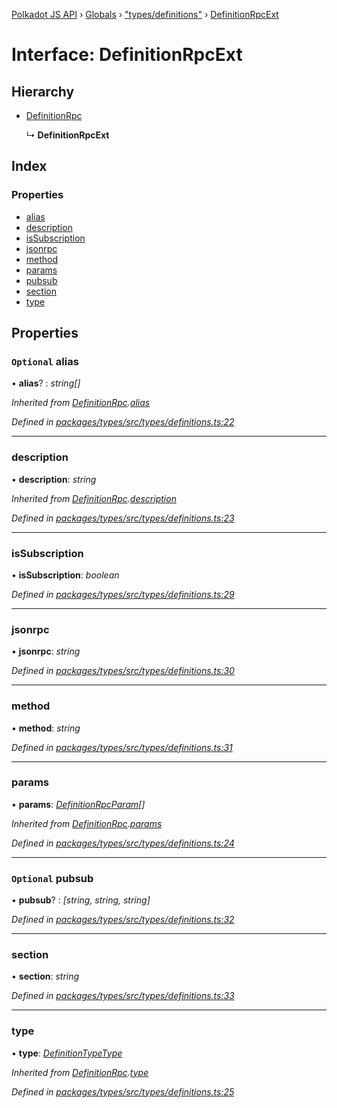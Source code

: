 [Polkadot JS API](../README.md) › [Globals](../globals.md) › ["types/definitions"](../modules/_types_definitions_.md) › [DefinitionRpcExt](_types_definitions_.definitionrpcext.md)

# Interface: DefinitionRpcExt

## Hierarchy

* [DefinitionRpc](_types_definitions_.definitionrpc.md)

  ↳ **DefinitionRpcExt**

## Index

### Properties

* [alias](_types_definitions_.definitionrpcext.md#optional-alias)
* [description](_types_definitions_.definitionrpcext.md#description)
* [isSubscription](_types_definitions_.definitionrpcext.md#issubscription)
* [jsonrpc](_types_definitions_.definitionrpcext.md#jsonrpc)
* [method](_types_definitions_.definitionrpcext.md#method)
* [params](_types_definitions_.definitionrpcext.md#params)
* [pubsub](_types_definitions_.definitionrpcext.md#optional-pubsub)
* [section](_types_definitions_.definitionrpcext.md#section)
* [type](_types_definitions_.definitionrpcext.md#type)

## Properties

### `Optional` alias

• **alias**? : *string[]*

*Inherited from [DefinitionRpc](_types_definitions_.definitionrpc.md).[alias](_types_definitions_.definitionrpc.md#optional-alias)*

*Defined in [packages/types/src/types/definitions.ts:22](https://github.com/polkadot-js/api/blob/ff52876920/packages/types/src/types/definitions.ts#L22)*

___

###  description

• **description**: *string*

*Inherited from [DefinitionRpc](_types_definitions_.definitionrpc.md).[description](_types_definitions_.definitionrpc.md#description)*

*Defined in [packages/types/src/types/definitions.ts:23](https://github.com/polkadot-js/api/blob/ff52876920/packages/types/src/types/definitions.ts#L23)*

___

###  isSubscription

• **isSubscription**: *boolean*

*Defined in [packages/types/src/types/definitions.ts:29](https://github.com/polkadot-js/api/blob/ff52876920/packages/types/src/types/definitions.ts#L29)*

___

###  jsonrpc

• **jsonrpc**: *string*

*Defined in [packages/types/src/types/definitions.ts:30](https://github.com/polkadot-js/api/blob/ff52876920/packages/types/src/types/definitions.ts#L30)*

___

###  method

• **method**: *string*

*Defined in [packages/types/src/types/definitions.ts:31](https://github.com/polkadot-js/api/blob/ff52876920/packages/types/src/types/definitions.ts#L31)*

___

###  params

• **params**: *[DefinitionRpcParam](_types_definitions_.definitionrpcparam.md)[]*

*Inherited from [DefinitionRpc](_types_definitions_.definitionrpc.md).[params](_types_definitions_.definitionrpc.md#params)*

*Defined in [packages/types/src/types/definitions.ts:24](https://github.com/polkadot-js/api/blob/ff52876920/packages/types/src/types/definitions.ts#L24)*

___

### `Optional` pubsub

• **pubsub**? : *[string, string, string]*

*Defined in [packages/types/src/types/definitions.ts:32](https://github.com/polkadot-js/api/blob/ff52876920/packages/types/src/types/definitions.ts#L32)*

___

###  section

• **section**: *string*

*Defined in [packages/types/src/types/definitions.ts:33](https://github.com/polkadot-js/api/blob/ff52876920/packages/types/src/types/definitions.ts#L33)*

___

###  type

• **type**: *[DefinitionTypeType](../modules/_types_definitions_.md#definitiontypetype)*

*Inherited from [DefinitionRpc](_types_definitions_.definitionrpc.md).[type](_types_definitions_.definitionrpc.md#type)*

*Defined in [packages/types/src/types/definitions.ts:25](https://github.com/polkadot-js/api/blob/ff52876920/packages/types/src/types/definitions.ts#L25)*
